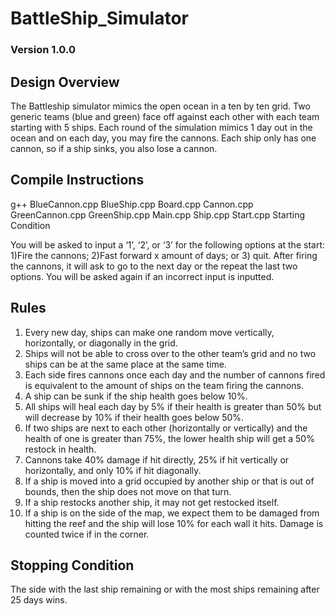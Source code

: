 # BattleShip_Simulator
### Version 1.0.0
## Design Overview
The Battleship simulator mimics the open ocean in a ten by ten grid. Two generic teams (blue and green) face off against each other with each team starting with 5 ships. Each round of the simulation mimics 1 day out in the ocean and on each day, you may fire the cannons. Each ship only has one cannon, so if a ship sinks, you also lose a cannon.

## Compile Instructions
g++ BlueCannon.cpp BlueShip.cpp Board.cpp Cannon.cpp GreenCannon.cpp GreenShip.cpp Main.cpp Ship.cpp Start.cpp
Starting Condition

You will be asked to input a ‘1’,  ‘2’, or ‘3’ for the following options at the start: 1)Fire the cannons; 2)Fast forward x amount of days; or 3) quit. After firing the cannons, it will ask to go to the next day or the repeat the last two options. You will be asked again if an incorrect input is inputted.

## Rules
1.	Every new day, ships can make one random move vertically, horizontally, or diagonally in the grid. 
2.	Ships will not be able to cross over to the other team’s grid and no two ships can be at the same place at the same time. 
3.	Each side fires cannons once each day and the number of cannons fired is equivalent to the amount of ships on the team firing the cannons. 
4.	A ship can be sunk if the ship health goes below 10%. 
5.	All ships will heal each day by 5% if their health is greater than 50% but will decrease by 10% if their health goes below 50%. 
6.	If two ships are next to each other (horizontally or vertically) and the health of one is greater than 75%, the lower health ship will get a 50% restock in health. 
7.	Cannons take 40% damage if hit directly, 25% if hit vertically or horizontally, and only 10% if hit diagonally. 
8.	If a ship is moved into a grid occupied by another ship or that is out of bounds, then the ship does not move on that turn. 
9.	 If a ship restocks another ship, it may not get restocked itself. 
10.	If a ship is on the side of the map, we expect them to be damaged from hitting the reef and the ship will lose 10% for each wall it hits. Damage is counted twice if in the corner. 

## Stopping Condition
The side with the last ship remaining or with the most ships remaining after 25 days wins. 
